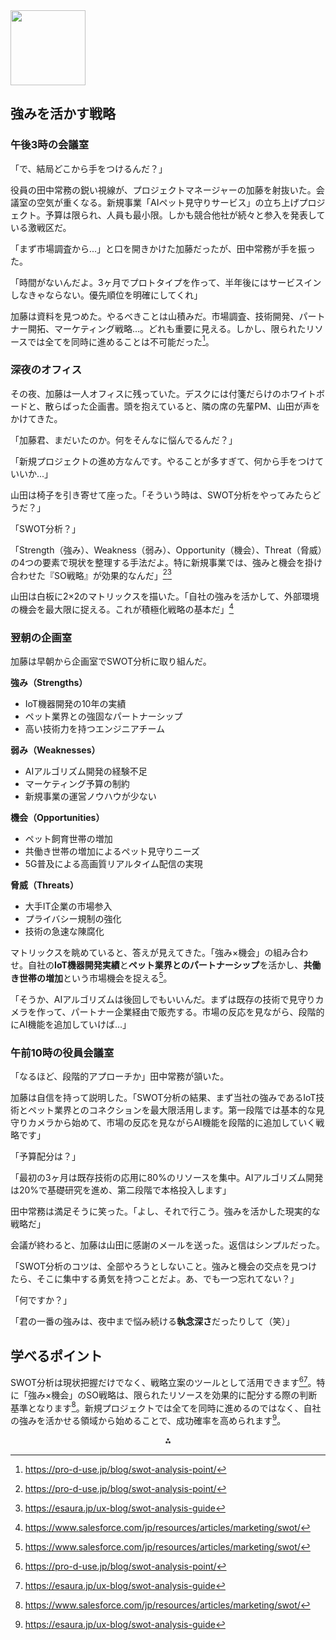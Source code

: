 <img src="https://r2cdn.perplexity.ai/pplx-full-logo-primary-dark%402x.png" class="logo" width="120"/>

## 強みを活かす戦略

### 午後3時の会議室

「で、結局どこから手をつけるんだ？」

役員の田中常務の鋭い視線が、プロジェクトマネージャーの加藤を射抜いた。会議室の空気が重くなる。新規事業「AIペット見守りサービス」の立ち上げプロジェクト。予算は限られ、人員も最小限。しかも競合他社が続々と参入を発表している激戦区だ。

「まず市場調査から...」と口を開きかけた加藤だったが、田中常務が手を振った。

「時間がないんだよ。3ヶ月でプロトタイプを作って、半年後にはサービスインしなきゃならない。優先順位を明確にしてくれ」

加藤は資料を見つめた。やるべきことは山積みだ。市場調査、技術開発、パートナー開拓、マーケティング戦略...。どれも重要に見える。しかし、限られたリソースでは全てを同時に進めることは不可能だった[^1]。

### 深夜のオフィス

その夜、加藤は一人オフィスに残っていた。デスクには付箋だらけのホワイトボードと、散らばった企画書。頭を抱えていると、隣の席の先輩PM、山田が声をかけてきた。

「加藤君、まだいたのか。何をそんなに悩んでるんだ？」

「新規プロジェクトの進め方なんです。やることが多すぎて、何から手をつけていいか...」

山田は椅子を引き寄せて座った。「そういう時は、SWOT分析をやってみたらどうだ？」

「SWOT分析？」

「Strength（強み）、Weakness（弱み）、Opportunity（機会）、Threat（脅威）の4つの要素で現状を整理する手法だよ。特に新規事業では、強みと機会を掛け合わせた『SO戦略』が効果的なんだ」[^1][^2]

山田は白板に2×2のマトリックスを描いた。「自社の強みを活かして、外部環境の機会を最大限に捉える。これが積極化戦略の基本だ」[^3]

### 翌朝の企画室

加藤は早朝から企画室でSWOT分析に取り組んだ。

**強み（Strengths）**

- IoT機器開発の10年の実績
- ペット業界との強固なパートナーシップ
- 高い技術力を持つエンジニアチーム

**弱み（Weaknesses）**

- AIアルゴリズム開発の経験不足
- マーケティング予算の制約
- 新規事業の運営ノウハウが少ない

**機会（Opportunities）**

- ペット飼育世帯の増加
- 共働き世帯の増加によるペット見守りニーズ
- 5G普及による高画質リアルタイム配信の実現

**脅威（Threats）**

- 大手IT企業の市場参入
- プライバシー規制の強化
- 技術の急速な陳腐化

マトリックスを眺めていると、答えが見えてきた。「強み×機会」の組み合わせ。自社の**IoT機器開発実績**と**ペット業界とのパートナーシップ**を活かし、**共働き世帯の増加**という市場機会を捉える[^3]。

「そうか、AIアルゴリズムは後回しでもいいんだ。まずは既存の技術で見守りカメラを作って、パートナー企業経由で販売する。市場の反応を見ながら、段階的にAI機能を追加していけば...」

### 午前10時の役員会議室

「なるほど、段階的アプローチか」田中常務が頷いた。

加藤は自信を持って説明した。「SWOT分析の結果、まず当社の強みであるIoT技術とペット業界とのコネクションを最大限活用します。第一段階では基本的な見守りカメラから始めて、市場の反応を見ながらAI機能を段階的に追加していく戦略です」

「予算配分は？」

「最初の3ヶ月は既存技術の応用に80%のリソースを集中。AIアルゴリズム開発は20%で基礎研究を進め、第二段階で本格投入します」

田中常務は満足そうに笑った。「よし、それで行こう。強みを活かした現実的な戦略だ」

会議が終わると、加藤は山田に感謝のメールを送った。返信はシンプルだった。

「SWOT分析のコツは、全部やろうとしないこと。強みと機会の交点を見つけたら、そこに集中する勇気を持つことだよ。あ、でも一つ忘れてない？」

「何ですか？」

「君の一番の強みは、夜中まで悩み続ける**執念深さ**だったりして（笑）」

## 学べるポイント

SWOT分析は現状把握だけでなく、戦略立案のツールとして活用できます[^1][^2]。特に「強み×機会」のSO戦略は、限られたリソースを効果的に配分する際の判断基準となります[^3]。新規プロジェクトでは全てを同時に進めるのではなく、自社の強みを活かせる領域から始めることで、成功確率を高められます[^2]。

<div style="text-align: center">⁂</div>

[^1]: https://pro-d-use.jp/blog/swot-analysis-point/

[^2]: https://esaura.jp/ux-blog/swot-analysis-guide

[^3]: https://www.salesforce.com/jp/resources/articles/marketing/swot/

[^4]: https://www.dm-insight.jp/column/swot/

[^5]: https://www.plus-one.tech/posts/20200212

[^6]: https://clickup.com/ja/blog/52029/project-prioritization

[^7]: https://www.wantedly.com/companies/aisaac/post_articles/510429

[^8]: https://www.instagantt.com/ja/templates/what-is-swot-analysis

[^9]: https://note.com/yossytech123/n/n599c20e856eb

[^10]: https://note.com/kc_b_team/n/nb560c43ee9d9

[^11]: https://ones.com/ja/blog/swot-analysis-template/

[^12]: https://www.consultsourcing.jp/8334

[^13]: https://kigyo-startbook.com/19-swot-analysis

[^14]: https://relic.co.jp/battery/jigyou-kaihatsu/20519

[^15]: https://onlystory.co.jp/service/column/swot/

[^16]: https://ones.com/blog/ja/project-management-prioritization-key

[^17]: https://gaishishukatsu.com/archives/217158

[^18]: https://asana.com/ja/resources/swot-analysis

[^19]: https://www.nihon-ma.co.jp/columns/2022/x20220126/

[^20]: https://koujitsu.co.jp/blogs/swot-analytics/

[^21]: https://tryx-co.ltd/new-business/swot-analysis/

[^22]: https://marketing.clabel.jp/knowhow/marketing-strategy/3700/

[^23]: https://masnavi-mastop.com/swot-analysis-opportunity-threat/

[^24]: https://asana.com/ja/resources/elevator-pitch-examples

[^25]: https://note.com/mockupthefuture/n/n6f883af5936d

[^26]: https://www.sandt.co.jp/swot.htm

[^27]: https://hksllc.co.jp/2022/04/27/saikouchiku-swot/

[^28]: https://www.koukoku.jp/service/suketto/marketer/マーケティング戦略/【初心者必見】swot分析とは？概要から分析の手順/

